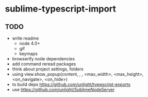 # sublime-typescript-import

## TODO
- write readme
	* node 4.0+
	* gif
	* keymaps
- browserify node dependencies
- add command reread packages
- think about project settings, folders
- using view.show_popup(content, <flags>, <location>, <max_width>, <max_height>, <on_navigate>, <on_hide>)
- to build deps https://github.com/unlight/typescript-exports
- use https://github.com/unlight/SublimeNodeServer